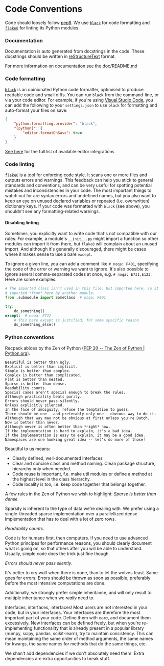 # Code Conventions

Code should loosely follow [pep8](https://www.python.org/dev/peps/pep-0008/).
We use [`black`](https://github.com/ambv/black) for code
formatting and [`flake8`](http://flake8.pycqa.org/en/latest/) for linting its
Python modules.

### Documentation
Documentation is auto generated from docstrings in the code. 
These docstrings should be written in [reStructureText](https://docutils.sourceforge.io/rst.html) format.

For more information on documentation see the [doc/README.md](doc/README.md)

### Code formatting

[`black`](https://github.com/ambv/black) is an opinionated Python code
formatter, optimised to produce readable code and small diffs. You can run
`black` from the command-line, or via your code editor. For example, if you're
using [Visual Studio Code](https://code.visualstudio.com/), you can add the
following to your `settings.json` to use `black` for formatting and auto-format
your files on save:

```json
{
    "python.formatting.provider": "black",
    "[python]": {
        "editor.formatOnSave": true
    }
}
```

[See here](https://github.com/ambv/black#editor-integration) for the full
list of available editor integrations.

### Code linting

[`flake8`](http://flake8.pycqa.org/en/latest/) is a tool for enforcing code
style. It scans one or more files and outputs errors and warnings. This feedback
can help you stick to general standards and conventions, and can be very useful
for spotting potential mistakes and inconsistencies in your code. The most
important things to watch out for are syntax errors and undefined names, but you
also want to keep an eye on unused declared variables or repeated
(i.e. overwritten) dictionary keys. If your code was formatted with `black`
(see above), you shouldn't see any formatting-related warnings.

#### Disabling linting

Sometimes, you explicitly want to write code that's not compatible with our
rules. For example, a module's `__init__.py` might import a function so other
modules can import it from there, but `flake8` will complain about an unused
import. And although it's generally discouraged, there might be cases where it
makes sense to use a bare `except`.

To ignore a given line, you can add a comment like `# noqa: F401`, specifying
the code of the error or warning we want to ignore. It's also possible to
ignore several comma-separated codes at once, e.g. `# noqa: E731,E123`. Here
are some examples:

```python
# The imported class isn't used in this file, but imported here, so it can be
# imported *from* here by another module.
from .submodule import SomeClass  # noqa: F401

try:
    do_something()
except:  # noqa: E722
    # This bare except is justified, for some specific reason
    do_something_else()
```

### Python conventions

Recpack abides by the Zen of Python ([PEP 20 -- The Zen of Python | Python.org](https://www.python.org/dev/peps/pep-0020/)). 

```
Beautiful is better than ugly.
Explicit is better than implicit.
Simple is better than complex.
Complex is better than complicated.
Flat is better than nested.
Sparse is better than dense.
Readability counts.
Special cases aren't special enough to break the rules.
Although practicality beats purity.
Errors should never pass silently.
Unless explicitly silenced.
In the face of ambiguity, refuse the temptation to guess.
There should be one-- and preferably only one --obvious way to do it.
Although that way may not be obvious at first unless you're Dutch.
Now is better than never.
Although never is often better than *right* now.
If the implementation is hard to explain, it's a bad idea.
If the implementation is easy to explain, it may be a good idea.
Namespaces are one honking great idea -- let's do more of those!
```

Beautiful to us means:
- Clearly defined, well-documented interfaces
- Clear and concise class and method naming. Clean package structure, hierarchy only when needed.
- Code reuse is important, f.e. make util modules or define a method at the highest level in the class hierarchy. 
- Code locality is too, i.e. keep code together that belongs together.  

A few rules in the Zen of Python we wish to highlight:
*Sparse is better than dense.*

Sparsity is inherent to the type of data we're dealing with. 
We prefer using a single-threaded sparse implementation over a parallellized dense implementation that has to deal with a lot of zero rows.

*Readability counts.*

Code is for humans first, then computers. 
If you need to use advanced Python principes for performance reasons, you should clearly document what is going on, so that others after you will be able to understand. 
Usually, simple code does the trick just fine though. 

*Errors should never pass silently.*

It's better to cry wolf when there is none, than to let the wolves feast. 
Same goes for errors. 
Errors should be thrown as soon as possible, preferably before the most intensive computations are done. 

Additionally, we strongly prefer simple inheritance, and will only result to multiple inheritance when we *really* need to. 

Interfaces, interfaces, interfaces! 
Most users are not interested in your code, but in your interfaces. 
Your interfaces are therefore the most important part of your code. 
Define them with care, and document them excessively. 
New interfaces can be defined freely, but when you're re-implementing functionality that is already present in a popular library (numpy, scipy, pandas, scikit-learn), try to maintain consistency. 
This can mean maintaining the same order of method arguments, the same names for kwargs, the same names for methods that do the same things, etc.

We shan't add dependencies if we don't absolutely need them. Extra dependencies are extra opportunities to break stuff.